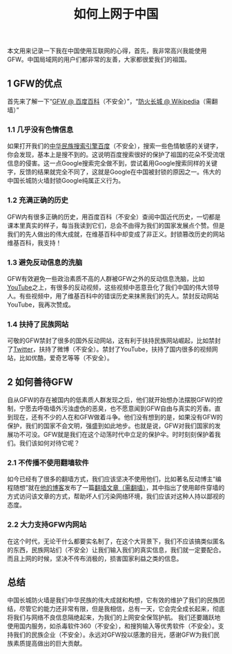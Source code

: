 ﻿---
title: 如何上网于中国
category: [杂七杂八, 反讽]
layout: post
---

本文用来记录一下我在中国使用互联网的心得，首先，我非常高兴我能使用GFW。中国局域网的用户们都非常的友善，大家都很爱我们的祖国。

## 1 GFW的优点
首先来了解一下“[GFW @ 百度百科](https://baike.baidu.com/item/great%20firewall)（不安全）”，“[防火长城 @ Wikipedia](https://zh.wikipedia.org/zh-cn/防火长城)（需翻墙）”
### 1.1 几乎没有色情信息
如果打开我们的[中华民族搜索引擎百度](https://baidu.com)（不安全），搜索一些色情敏感的关键字，你会发现，基本上是搜不到的。这说明百度搜索很好的保护了祖国的花朵不受流氓信息的侵害。这一点Google搜索完全做不到，尝试着用Google搜索同样的关键字，反馈的结果就完全不同了，这就是Google在中国被封锁的原因之一。伟大的中国长城防火墙封锁Google纯属正义行为。

### 1.2 充满正确的历史
GFW内有很多正确的历史，用百度百科（不安全）查阅中国近代历史，一切都是课本里真实的样子，每当我读到它们，总会不由得为我们的国家发展点个赞。但是我们的先人做出的伟大成就，在维基百科中却变成了非正义。封锁篡改历史的网站维基百科，我支持！

### 1.3 避免反动信息的洗脑
GFW有效避免一些政治素质不高的人群被GFW之外的反动信息洗脑，比如[YouTube](https://youtube.com)之上，有很多的反动视频，这些视频中恶意丑化了我们中国的伟大领导人。有些视频中，用了维基百科中的错误历史来抹黑我们的先人。禁封反动网站YouTube，我再次赞成。

### 1.4 扶持了民族网站
可敬的GFW禁封了很多的国外反动网站，这有利于扶持民族网站崛起，比如禁封了[Twitter](https://twitter.com)，扶持了微博（不安全）。禁封了YouTube，扶持了国内很多的视频网站，比如优酷，爱奇艺等等（不安全）。

## 2 如何善待GFW
自从GFW的存在被国内的低素质人群发现之后，他们就开始想办法摆脱GFW的控制，宁愿去呼吸墙外污浊虚伪的恶臭，也不愿意闻到GFW自由与真实的芳香。直到现在，还有不少的人在和GFW做着斗争。他们没有想到的是，如果没有GFW的保护，我们的国家不会文明，强盛到如此地步。也就是说，GFW对我们国家的发展功不可没。GFW就是我们在这个动荡时代中立足的保护伞。时时刻刻保护着我们。我们该如何对待它呢？

### 2.1 不传播不使用翻墙软件
如今已经有了很多的翻墙方式，我们应该坚决不使用他们，比如著名反动博主“编程随想”就在[他的博客](https://program-think.blogspot.com)发布了一篇[翻墙文章（需翻墙）](https://program-think.blogspot.com/2011/03/how-to-get-gfw-tools.html)，其中指出了使用邮件穿墙的方式访问该文章的方式，帮助坏人们污染网络环境，我们应该对这种人持以鄙视的态度。

### 2.2 大力支持GFW内网站
在这个时代，无论干什么都要实名制了，在这个大背景下，我们不应该搞类似匿名的东西，民族网站们（不安全）让我们输入我们的真实信息，我们就一定要配合。而且上网的时候，坚决不传布消极的，损害国家利益之类的信息。

## 总结

中国长城防火墙是我们中华民族的伟大成就和构想，它有效的维护了我们的民族团结，尽管它的能力还非常有限，但是我相信，总有一天，它会完全成长起来，彻底将我们与网络不良信息隔绝起来，为我们的上网安全保驾护航。
我们还要踊跃地使用国内服务，如杀毒软件360（不安全），和搜狗输入等优秀软件（不安全）。支持我们的民族企业（不安全）。永远对GFW投以感激的目光，感谢GFW为我们民族素质提高做出的巨大贡献。

